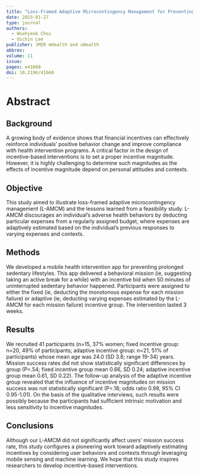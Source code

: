 ```yaml
---
title: "Loss-Framed Adaptive Microcontingency Management for Preventing Prolonged Sedentariness: Development and Feasibility Study"
date: 2023-01-27
type: journal
authors:
  - Woohyeok Choi
  - Uichin Lee
publisher: JMIR mHealth and uHealth
abbrev: 
volume: 11
issue:
pages: e41660
doi: 10.2196/41660
---
```

# Abstract
## Background
A growing body of evidence shows that financial incentives can effectively reinforce individuals’ positive behavior change and improve compliance with health intervention programs. A critical factor in the design of incentive-based interventions is to set a proper incentive magnitude. However, it is highly challenging to determine such magnitudes as the effects of incentive magnitude depend on personal attitudes and contexts.

## Objective
This study aimed to illustrate loss-framed adaptive microcontingency management (L-AMCM) and the lessons learned from a feasibility study. L-AMCM discourages an individual’s adverse health behaviors by deducting particular expenses from a regularly assigned budget, where expenses are adaptively estimated based on the individual’s previous responses to varying expenses and contexts.

## Methods
We developed a mobile health intervention app for preventing prolonged sedentary lifestyles. This app delivered a behavioral mission (ie, suggesting taking an active break for a while) with an incentive bid when 50 minutes of uninterrupted sedentary behavior happened. Participants were assigned to either the fixed (ie, deducting the monotonous expense for each mission failure) or adaptive (ie, deducting varying expenses estimated by the L-AMCM for each mission failure) incentive group. The intervention lasted 3 weeks.

## Results
We recruited 41 participants (n=15, 37% women; fixed incentive group: n=20, 49% of participants; adaptive incentive group: n=21, 51% of participants) whose mean age was 24.0 (SD 3.8; range 19-34) years. Mission success rates did not show statistically significant differences by group (P=.54; fixed incentive group mean 0.66, SD 0.24; adaptive incentive group mean 0.61, SD 0.22). The follow-up analysis of the adaptive incentive group revealed that the influence of incentive magnitudes on mission success was not statistically significant (P=.18; odds ratio 0.98, 95% CI 0.95-1.01). On the basis of the qualitative interviews, such results were possibly because the participants had sufficient intrinsic motivation and less sensitivity to incentive magnitudes.

## Conclusions
Although our L-AMCM did not significantly affect users’ mission success rate, this study configures a pioneering work toward adaptively estimating incentives by considering user behaviors and contexts through leveraging mobile sensing and machine learning. We hope that this study inspires researchers to develop incentive-based interventions.